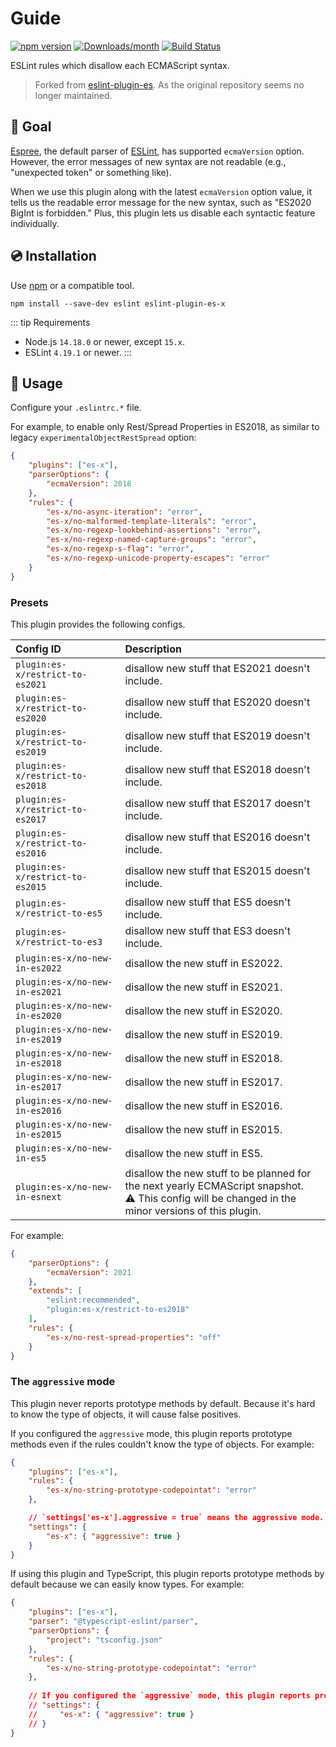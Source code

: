 # Guide

[![npm version](https://img.shields.io/npm/v/eslint-plugin-es-x.svg)](https://www.npmjs.com/package/eslint-plugin-es-x)
[![Downloads/month](https://img.shields.io/npm/dm/eslint-plugin-es-x.svg)](http://www.npmtrends.com/eslint-plugin-es-x)
[![Build Status](https://github.com/eslint-community/eslint-plugin-es-x/workflows/CI/badge.svg)](https://github.com/eslint-community/eslint-plugin-es-x/actions)

ESLint rules which disallow each ECMAScript syntax.

> Forked from [eslint-plugin-es](https://github.com/mysticatea/eslint-plugin-es). As the original repository seems no longer maintained.

## 🏁 Goal

[Espree](https://github.com/eslint/espree#readme), the default parser of [ESLint](https://eslint.org/), has supported `ecmaVersion` option.
However, the error messages of new syntax are not readable (e.g., "unexpected token" or something like).

When we use this plugin along with the latest `ecmaVersion` option value, it tells us the readable error message for the new syntax, such as "ES2020 BigInt is forbidden."
Plus, this plugin lets us disable each syntactic feature individually.

## 💿 Installation

Use [npm](https://www.npmjs.com/) or a compatible tool.

```console
npm install --save-dev eslint eslint-plugin-es-x
```

::: tip Requirements
- Node.js `14.18.0` or newer, except `15.x`.
- ESLint `4.19.1` or newer.
:::

## 📖 Usage

Configure your `.eslintrc.*` file.

For example, to enable only Rest/Spread Properties in ES2018, as similar to legacy `experimentalObjectRestSpread` option:

```json
{
    "plugins": ["es-x"],
    "parserOptions": {
        "ecmaVersion": 2018
    },
    "rules": {
        "es-x/no-async-iteration": "error",
        "es-x/no-malformed-template-literals": "error",
        "es-x/no-regexp-lookbehind-assertions": "error",
        "es-x/no-regexp-named-capture-groups": "error",
        "es-x/no-regexp-s-flag": "error",
        "es-x/no-regexp-unicode-property-escapes": "error"
    }
}
```

### Presets

This plugin provides the following configs.

| Config ID | Description |
|:----------|:------------|
| `plugin:es-x/restrict-to-es2021` | disallow new stuff that ES2021 doesn't include.
| `plugin:es-x/restrict-to-es2020` | disallow new stuff that ES2020 doesn't include.
| `plugin:es-x/restrict-to-es2019` | disallow new stuff that ES2019 doesn't include.
| `plugin:es-x/restrict-to-es2018` | disallow new stuff that ES2018 doesn't include.
| `plugin:es-x/restrict-to-es2017` | disallow new stuff that ES2017 doesn't include.
| `plugin:es-x/restrict-to-es2016` | disallow new stuff that ES2016 doesn't include.
| `plugin:es-x/restrict-to-es2015` | disallow new stuff that ES2015 doesn't include.
| `plugin:es-x/restrict-to-es5` | disallow new stuff that ES5 doesn't include.
| `plugin:es-x/restrict-to-es3` | disallow new stuff that ES3 doesn't include.
| `plugin:es-x/no-new-in-es2022` | disallow the new stuff in ES2022.
| `plugin:es-x/no-new-in-es2021` | disallow the new stuff in ES2021.
| `plugin:es-x/no-new-in-es2020` | disallow the new stuff in ES2020.
| `plugin:es-x/no-new-in-es2019` | disallow the new stuff in ES2019.
| `plugin:es-x/no-new-in-es2018` | disallow the new stuff in ES2018.
| `plugin:es-x/no-new-in-es2017` | disallow the new stuff in ES2017.
| `plugin:es-x/no-new-in-es2016` | disallow the new stuff in ES2016.
| `plugin:es-x/no-new-in-es2015` | disallow the new stuff in ES2015.
| `plugin:es-x/no-new-in-es5` | disallow the new stuff in ES5.
| `plugin:es-x/no-new-in-esnext` | disallow the new stuff to be planned for the next yearly ECMAScript snapshot.<br>⚠️ This config will be changed in the minor versions of this plugin.

For example:

```json
{
    "parserOptions": {
        "ecmaVersion": 2021
    },
    "extends": [
        "eslint:recommended",
        "plugin:es-x/restrict-to-es2018"
    ],
    "rules": {
        "es-x/no-rest-spread-properties": "off"
    }
}
```

### The `aggressive` mode

This plugin never reports prototype methods by default. Because it's hard to know the type of objects, it will cause false positives.

If you configured the `aggressive` mode, this plugin reports prototype methods even if the rules couldn't know the type of objects.
For example:

```json
{
    "plugins": ["es-x"],
    "rules": {
        "es-x/no-string-prototype-codepointat": "error"
    },

    // `settings['es-x'].aggressive = true` means the aggressive mode.
    "settings": {
        "es-x": { "aggressive": true }
    }
}
```

If using this plugin and TypeScript, this plugin reports prototype methods by default because we can easily know types.
For example:

```json
{
    "plugins": ["es-x"],
    "parser": "@typescript-eslint/parser",
    "parserOptions": {
        "project": "tsconfig.json"
    },
    "rules": {
        "es-x/no-string-prototype-codepointat": "error"
    },
    
    // If you configured the `aggressive` mode, this plugin reports prototype methods on `any` types as well.
    // "settings": {
    //     "es-x": { "aggressive": true }
    // }
}
```
